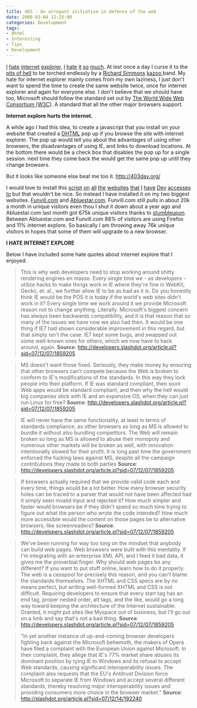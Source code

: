 ```yaml
---
title: 403 - An arrogant initiative in defense of the web
date: 2008-03-04 12:25:00
categories: Development
tags: 
- dhtml 
- Interesting 
- Tips 
- Development
---
```

<a href="http://www.webdesignerwall.com/general/trash-all-ie-hacks/">I</a> <a href="http://urbansemiotic.com/2006/01/13/why-i-hate-internet-explorer/">hate</a> <a href="http://ie.jemjabella.com/">internet</a> <a href="http://www.456bereastreet.com/archive/200605/microsoft_and_internet_explorer_vs_web_standards/">explorer</a>, <a href="http://www.negative99.com/archive/220">I</a> <a href="http://www.positioniseverything.net/explorer.html">hate</a> <a href="http://www.communitymx.com/content/article.cfm?page=2&amp;cid=C37E0">it</a> <a href="http://www.free-bees.co.uk/articles/ihateie/">so</a> <a href="http://blogs.msdn.com/cwilso/archive/2006/05/11/595536.aspx">much</a>. At lest once a day I curse it to the <a href="http://en.wikipedia.org/wiki/Tartarus">pits of hell</a> to be torched endlessly by a <a href="http://en.wikipedia.org/wiki/Richard_Simmons">Richard Simmons</a> <a href="http://en.wikipedia.org/wiki/Kazoo">kazoo </a>band. My hate for internet explorer mainly comes from my own laziness, I just don't want to spend the time to create the same website twice, once for internet explorer and again for everyone else. I don't believe that we should have too, Microsoft should follow the standard set out by <a href="http://www.w3.org/">The World Wide Web Consortium (W3C)</a>. A standard that all the other major browsers support.

<strong>Internet explore hurts the internet. </strong>

A while ago I had this idea, to create a javascript that you install on your website that created a <a href="http://en.wikipedia.org/wiki/Dynamic_HTML">DHTML</a> pop up if you browse the site with internet explorer. The pop up would tell you about the advantages of using other browsers, the disadvantages of using IE, and links to download locations. At the bottom there would be a check box that disables the pop up for a single session. next time they come back the would get the same pop up until they change browsers.

But it looks like someone else beat me too it. <a href="http://403day.org/">http://403day.org/</a>

I would love to install this <a href="http://www.jaydensmethurst.com/">script</a> <a href="http://www.kevingsanders.com/">on</a> <a href="http://www.chipkin.com">all</a> <a href="http://www.camilladerrico.com/">the</a> <a href="http://www.criticaloddness.com/">websites</a> <a href="http://www.ill-esha.com">that</a> <a href="http://www.everydayfiction.com/">I</a> <a href="http://rulingatlife.com/">have</a> <a href="http://www.axxiumpaintball.com">Dev</a> <a href="http://www.alephersatz.com">accesses</a> <a href="http://www.istolethebaby.com">to</a> but that wouldn't be nice. So instead I have installed it on my two biggest websites. <a href="http://www.funvill.com">Funvill.com</a> and <a href="http://www.abluestar.com/">Abluestar.com</a>. Funvill.com still pulls in about 20k a month in unique visitors even thou I shut it down about a year ago and Abluestar.com last month got 675k unique visitors thanks to <a href="http://www.stumbleupon.com/">stumbleupon</a>. Between Abluestar.com and Funvill.com 88% of visitors are using Firefox and 11% internet explore. So basically I am throwing away 76k unique visitors in hopes that some of them will upgrade to a new browser.

<strong>I HATE INTERNET EXPLORE</strong>

Below I have included some hate quotes about internet explore that I enjoyed.
<blockquote>This is why web developers need to stop working around shitty rendering engines en masse. Every single time we - as developers - utilize hacks to make things work in IE where they're fine in WebKit, Gecko, et. al., we further allow IE to be as bad as it is. Do you honestly think IE would be the POS it is today if the world's web sites didn't work in it? Every single time we work around it we provide Microsoft reason not to change anything. Literally. Microsoft's biggest concern has always been backwards compatibility, and it is that reason that so many of the issues we have now we also had then. It would be one thing if IE7 had shown considerable improvement in this regard, but that simply isn't the case. IE7 kept some bugs, and swapped out some well-known ones for others, which we now have to hack around, again.
<strong>Source</strong>: <a href="http://developers.slashdot.org/article.pl?sid=07/12/07/1859205">http://developers.slashdot.org/article.pl?sid=07/12/07/1859205</a></blockquote>
<blockquote>MS doesn't want those fixed. Seriously, they make money by ensuring that other browsers can't compete because the Web is broken to conform to IE's modifications of the standards. In this way they lock people into their platform. If IE was standard compliant, then soon Web apps would be standard compliant, and then why the hell would big companies stick with IE and an expensive OS, when they can just run Linux for free?
<strong>Source</strong>: <a href="http://developers.slashdot.org/article.pl?sid=07/12/07/1859205">http://developers.slashdot.org/article.pl?sid=07/12/07/1859205</a></blockquote>
<blockquote>IE will never have the same functionality, at least in terms of standards compliance, as other browsers as long as MS is allowed to bundle it without also bundling competitors. The Web will remain broken so long as MS is allowed to abuse their monopoly and numerous other markets will be broken as well, with innovation intentionally slowed for their profit. It is long past time the government enforced the fucking laws against MS, despite all the campaign contributions they made to both parties
<strong>Source</strong>: <a href="http://developers.slashdot.org/article.pl?sid=07/12/07/1859205">http://developers.slashdot.org/article.pl?sid=07/12/07/1859205</a></blockquote>
<blockquote>If browsers actually required that we provide valid code each and every time, things would be a lot better. How many browser security holes can be traced to a parser that would not have been affected had it simply seen invalid input and rejected it? How much simpler and faster would browsers be if they didn't spend so much time trying to figure out what the person who wrote the code intended? How much more accessible would the content on those pages be to alternative browsers, like screenreaders?
<strong>Source</strong>: <a href="http://developers.slashdot.org/article.pl?sid=07/12/07/1859205">http://developers.slashdot.org/article.pl?sid=07/12/07/1859205</a></blockquote>
<blockquote>We've been running for way too long on the mindset that anybody can build web pages. Web browsers were built with this mentality. If I'm integrating with an enterprise XML API, and I feed it bad data, it gives me the proverbial finger. Why should web pages be any different? If you want to put stuff online, learn how to do it properly. The web is a cesspool for precisely this reason, and you can't blame the standards themselves. The XHTML and CSS specs are by no means perfect, but writing well-formed XHTML and CSS is not difficult. Requiring developers to ensure that every start tag has an end tag, proper nested order, alt tags, and the like, would go a long way toward keeping the architecture of the Internet sustainable. Granted, it might put sites like Myspace out of business, but I'll go out on a limb and say that's not a bad thing.
<strong>Source</strong>: <a href="http://developers.slashdot.org/article.pl?sid=07/12/07/1859205">http://developers.slashdot.org/article.pl?sid=07/12/07/1859205</a></blockquote>
<blockquote>"In yet another instance of up-and-coming browser developers fighting back against the Microsoft behemoth, the makers of Opera have filed a complaint with the European Union against Microsoft. In their complaint, they allege that IE's 77% market share abuses its dominant position by tying IE to Windows and its refusal to accept Web standards, causing significant interoperability issues. The complaint also requests that the EU's Antitrust Division force Microsoft to separate IE from Windows and accept several different standards, thereby resolving major interoperability issues and providing consumers more choice in the browser market."
<strong>Source</strong>: <a href="http://slashdot.org/article.pl?sid=07/12/14/192240">http://slashdot.org/article.pl?sid=07/12/14/192240</a></blockquote>
